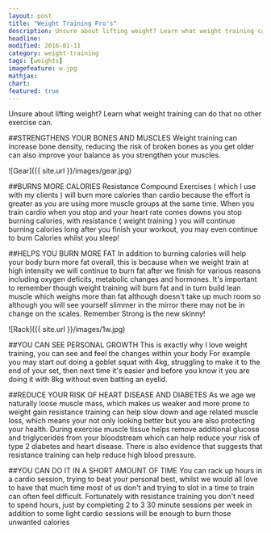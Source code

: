 ```yaml
---
layout: post
title: "Weight Training Pro's"
description: Unsure about lifting weight? Learn what weight training can do that no other exercise can.
headline: 
modified: 2016-01-11
category: weight-training
tags: [weights]
imagefeature: w.jpg
mathjax: 
chart:
featured: true
---
```


Unsure about lifting weight? Learn what weight training can do that no other exercise can.

##STRENGTHENS YOUR BONES AND MUSCLES
Weight training can increase bone density, reducing the risk of broken bones as you get older can also improve your  balance  as you strengthen your muscles.

![Gear]({{ site.url }}/images/gear.jpg)


##BURNS MORE CALORIES
Resistance Compound Exercises ( which I use with my clients ) will burn more calories than cardio because the effort is greater as you are using more muscle groups at the same time.
When you train cardio when you stop and your heart rate comes downs you stop burning calories, with resistance  ( weight training ) you will continue burning calories long after you finish your workout, you may even continue to burn Calories whilst you sleep!


##HELPS YOU BURN MORE FAT
In addition to burning calories will help your body burn more fat overall, this is because when we weight train at high intensity we will continue to burn fat after we finish for various reasons including oxygen deficits, metabolic changes and hormones. It's important to remember though weight training will burn fat and in turn build lean muscle which weighs more than fat although doesn't take up much room so although you will see yourself slimmer in the mirror there may not be in change on the scales.
Remember Strong is the new skinny!

![Rack]({{ site.url }}/images/1w.jpg)

##YOU CAN SEE PERSONAL GROWTH 
This is exactly why I love weight training, you can see and feel the changes within your body
For example you may start out doing a goblet squat with 4kg, struggling to make it to the end of your set, then next time it's easier and before you know it you are doing it with 8kg without even batting an eyelid.


##REDUCE YOUR RISK OF HEART DISEASE AND DIABETES 
As we age we naturally loose muscle mass, which makes us weaker and more prone to weight gain resistance  training can help slow down and age related muscle loss, which means your not only looking better but you are also protecting your health.
During exercise muscle tissue helps remove additional glucose and triglycerides from your bloodstream which can help reduce your risk of type 2 diabetes and heart disease. There is also evidence that suggests that resistance training can help reduce high blood pressure.


##YOU CAN DO IT IN A SHORT AMOUNT OF TIME
You can rack up hours in a cardio session, trying to beat your personal  best, whilst we would all love to have that much time most of us don't and trying to slot in a time to train can often feel difficult. Fortunately with resistance training you don't need to spend hours, just by completing 2 to 3 30 minute sessions per week in addition to some light cardio sessions will be enough to burn those unwanted calories



